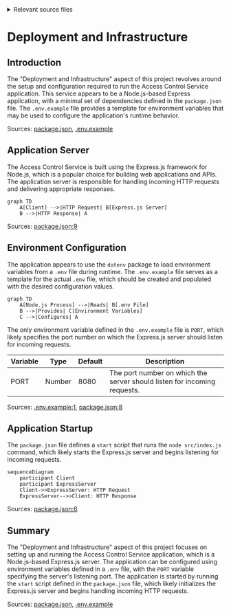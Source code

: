 <details>
<summary>Relevant source files</summary>

The following files were used as context for generating this wiki page:

- [.env.example](https://github.com/aanickode/access-control-service/blob/main/.env.example)
- [package.json](https://github.com/aanickode/access-control-service/blob/main/package.json)
</details>

# Deployment and Infrastructure

## Introduction

The "Deployment and Infrastructure" aspect of this project revolves around the setup and configuration required to run the Access Control Service application. This service appears to be a Node.js-based Express application, with a minimal set of dependencies defined in the `package.json` file. The `.env.example` file provides a template for environment variables that may be used to configure the application's runtime behavior.

Sources: [package.json](), [.env.example]()

## Application Server

The Access Control Service is built using the Express.js framework for Node.js, which is a popular choice for building web applications and APIs. The application server is responsible for handling incoming HTTP requests and delivering appropriate responses.

```mermaid
graph TD
    A[Client] -->|HTTP Request| B[Express.js Server]
    B -->|HTTP Response| A
```

Sources: [package.json:9]()

## Environment Configuration

The application appears to use the `dotenv` package to load environment variables from a `.env` file during runtime. The `.env.example` file serves as a template for the actual `.env` file, which should be created and populated with the desired configuration values.

```mermaid
graph TD
    A[Node.js Process] -->|Reads| B[.env File]
    B -->|Provides| C[Environment Variables]
    C -->|Configures| A
```

The only environment variable defined in the `.env.example` file is `PORT`, which likely specifies the port number on which the Express.js server should listen for incoming requests.

| Variable | Type | Default | Description |
|----------|------|---------|-------------|
| PORT     | Number | 8080 | The port number on which the server should listen for incoming requests. |

Sources: [.env.example:1](), [package.json:8]()

## Application Startup

The `package.json` file defines a `start` script that runs the `node src/index.js` command, which likely starts the Express.js server and begins listening for incoming requests.

```mermaid
sequenceDiagram
    participant Client
    participant ExpressServer
    Client->>ExpressServer: HTTP Request
    ExpressServer-->>Client: HTTP Response
```

Sources: [package.json:6]()

## Summary

The "Deployment and Infrastructure" aspect of this project focuses on setting up and running the Access Control Service application, which is a Node.js-based Express.js server. The application can be configured using environment variables defined in a `.env` file, with the `PORT` variable specifying the server's listening port. The application is started by running the `start` script defined in the `package.json` file, which likely initializes the Express.js server and begins handling incoming HTTP requests.

Sources: [package.json](), [.env.example]()